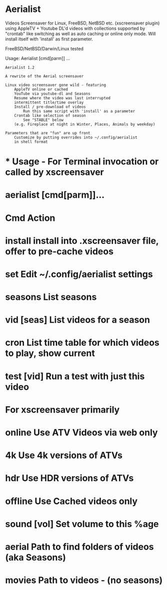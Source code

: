 # Aerialist
Videos Screensaver for Linux, FreeBSD, NetBSD etc. (xscreensaver plugin) using AppleTV + Youtube DL'd videos with collections supported by "crontab" like switching as well as auto caching or online only mode. Will install itself with 'install' as first parameter.

FreeBSD/NetBSD/Darwin/Linux tested

Usage: Aerialist [cmd[parm]] ...

	Aerialist 1.2

	A rewrite of the Aerial screensaver

	Linux video screensaver gone wild - featuring
		AppleTV online or cached
		YouTube via youtube-dl and Seasons
		Resume where the video was last interrupted
		intermittent title/time overlay
		Install / pre-download of videos
			Run this same script with 'install' as a parameter
		Crontab like selection of season
			See "STABLE" below
		(e.g. Fireplace at night in Winter, Places, Animals by weekday)

	Parameters that are "fun" are up front
		Customize by putting overrides into ~/.config/aerialist
		in shell format

#	* Usage - For Terminal invocation or called by xscreensaver
#
#	aerialist [cmd[parm]]...
#	
#	Cmd			Action
#	install		install into .xscreensaver file, offer to pre-cache videos
#	set			Edit ~/.config/aerialist settings
#	seasons		List seasons
#	vid [seas]	List videos for a season
#	cron		List time table for which videos to play, show current
#	test [vid]	Run a test with just this video
#
#	For xscreensaver primarily
#	online		Use ATV Videos via web only
#		4k		Use 4k versions of ATVs
#		hdr		Use HDR versions of ATVs
#	offline		Use Cached videos only
#	sound [vol]	Set volume to this %age
#	aerial		Path to find folders of videos (aka Seasons)
#	movies		Path to videos - (no seasons)

